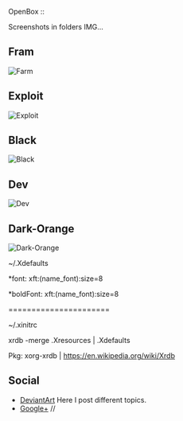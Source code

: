 OpenBox ::

Screenshots in folders IMG...

## Fram
![Farm](https://github.com/appath/MyThemes/blob/master/IMG/Farm.jpg)

## Exploit
![Exploit](https://github.com/appath/MyThemes/blob/master/IMG/Exploit.jpg)

## Black
![Black](https://github.com/appath/MyThemes/blob/master/IMG/Black.jpg)

## Dev
![Dev](https://github.com/appath/MyThemes/blob/master/IMG/Dev.png)

## Dark-Orange
![Dark-Orange](https://github.com/appath/MyThemes/blob/master/IMG/Dark-Orange.png)

~/.Xdefaults

*font:   xft:(name_font):size=8

*boldFont:	  xft:(name_font):size=8

======================

~/.xinitrc

xrdb -merge .Xresources | .Xdefaults

Pkg: xorg-xrdb |
https://en.wikipedia.org/wiki/Xrdb

## Social

* [DeviantArt](http://boris241.deviantart.com/) Here I post different topics.
* [Google+](https://plus.google.com/u/0/106782122945207734872) //
